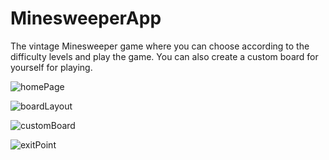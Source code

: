 # MinesweeperApp
The vintage Minesweeper game where you can choose according to the difficulty levels and play the game. You can also create a custom board for yourself for playing.

![homePage](https://user-images.githubusercontent.com/61079434/123321836-1b2e0480-d551-11eb-95a2-0c8721240acd.jpg)

![boardLayout](https://user-images.githubusercontent.com/61079434/123321848-21bc7c00-d551-11eb-9b27-00e073fde0e8.jpg)


![customBoard](https://user-images.githubusercontent.com/61079434/123321865-2719c680-d551-11eb-99d7-f2e6bb4715f1.jpg)

![exitPoint](https://user-images.githubusercontent.com/61079434/123321873-28e38a00-d551-11eb-94fc-e647a475fec5.jpg)

